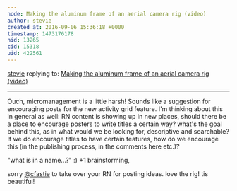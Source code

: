 ```yaml
---
node: Making the aluminum frame of an aerial camera rig (video)
author: stevie
created_at: 2016-09-06 15:36:18 +0000
timestamp: 1473176178
nid: 13265
cid: 15318
uid: 422561
---
```




[stevie](../profile/stevie) replying to: [Making the aluminum frame of an aerial camera rig (video)](../notes/cfastie/07-07-2016/making-aerobee)

----
Ouch, micromanagement is a little harsh! Sounds like a suggestion for encouraging posts for the new activity grid feature. I'm thinking about this in general as well: RN content is showing up in new places, should there be a place to encourage posters to write titles a certain way? what's the goal behind this, as in what would we be looking for, descriptive and searchable? If we do encourage titles to have certain features, how do we encourage this (in the publishing process, in the comments here etc.)?

"what is in a name...?" :) +1 brainstorming, 

sorry [@cfastie](/profile/cfastie) to take over your RN for posting ideas. love the rig! tis beautiful! 